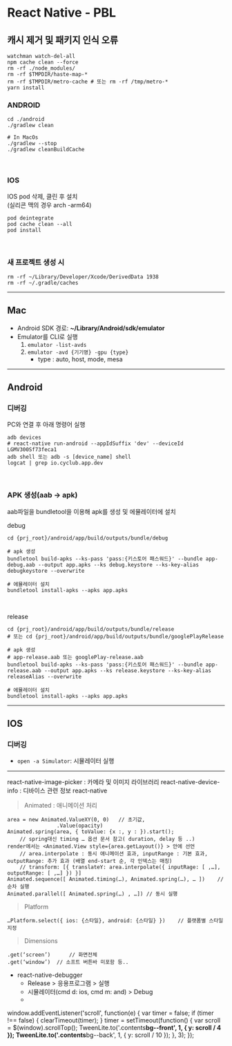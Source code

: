# React Native - PBL

## 캐시 제거 및 패키지 인식 오류

```shell
watchman watch-del-all
npm cache clean --force
rm -rf ./node_modules/
rm -rf $TMPDIR/haste-map-*
rm -rf $TMPDIR/metro-cache # 또는 rm -rf /tmp/metro-*
yarn install
```

### ANDROID

```shell
cd ./android
./gradlew clean

# In MacOs
./gradlew --stop
./gradlew cleanBuildCache
```

<br />

### IOS

IOS pod 삭제, 클린 후 설치\
(실리콘 맥의 경우 arch -arm64)

```shell
pod deintegrate
pod cache clean --all
pod install
```

<br />

### 새 프로젝트 생성 시

```shell
rm -rf ~/Library/Developer/Xcode/DerivedData 1938
rm -rf ~/.gradle/caches
```

---

## Mac

- Android SDK 경로: **~/Library/Android/sdk/emulator**
- Emulator를 CLI로 실행
  1. `emulator -list-avds`
  2. `emulator -avd {기기명} -gpu {type}`
     - type : auto, host, mode, mesa

---

## Android

### 디버깅

PC와 연결 후 아래 명령어 실행

```shell
adb devices
# react-native run-android --appIdSuffix 'dev' --deviceId LGMV300Sf73feca1
adb shell 또는 adb -s [device_name] shell
logcat | grep io.cyclub.app.dev
```

<br />

### APK 생성(aab -> apk)

aab파일을 bundletool을 이용해 apk를 생성 및 에뮬레이터에 설치

debug

```shell
cd {prj_root}/android/app/build/outputs/bundle/debug

# apk 생성
bundletool build-apks --ks-pass 'pass:{키스토어 패스워드}' --bundle app-debug.aab --output app.apks --ks debug.keystore --ks-key-alias debugkeystore --overwrite

# 에뮬레이터 설치
bundletool install-apks --apks app.apks
```

<br />

release

```shell
cd {prj_root}/android/app/build/outputs/bundle/release
# 또는 cd {prj_root}/android/app/build/outputs/bundle/googlePlayRelease

# apk 생성
# app-release.aab 또는 googlePlay-release.aab
bundletool build-apks --ks-pass 'pass:{키스토어 패스워드}' --bundle app-release.aab --output app.apks --ks release.keystore --ks-key-alias releaseAlias --overwrite

# 에뮬레이터 설치
bundletool install-apks --apks app.apks
```

---

## IOS

### 디버깅

- `open -a Simulator`: 시뮬레이터 실행

---

react-native-image-picker : 카메라 및 이미지 라이브러리
react-native-device-info : 디바이스 관련 정보
react-native

> Animated : 애니메이션 처리

    area = new Animated.ValueXY(0, 0) 	// 초기값,
    				.Value(opacity)
    Animated.spring(area, { toValue: {x :, y : }).start();
    	// spring대신 timing … 옵션 문서 참고( duration, delay 등 ..)
    render에서는 <Animated.View style={area.getLayout()} > 안에 선언
    	// area.interpolate : 동시 애니메이션 효과, inputRange : 기본 효과, outputRange: 추가 효과 (배열 end-start 순, 각 인덱스는 매칭)
    	// transform: [{ translateY: area.interpolate({ inputRage: [ ,…], outputRange: [ ,…] }) }]
    Animated.sequence([ Animated.timing(…), Animated.spring(…), … ])	// 순차 실행
    Animated.parallel([ Animated.spring(…) , …]) // 동시 실행

> Platform

    …Platform.select({ ios: {스타일}, android: {스타일} })	// 플랫폼별 스타일 지정

> Dimensions

    .get(‘screen’)		// 화면전체
    .get(‘window’)	// 소프트 버튼바 미포함 등..

- react-native-debugger
  - Release > 응용프로그램 > 실행
  - 시뮬레이터(cmd d: ios, cmd m: and) > Debug
  -

window.addEventListener('scroll', function(e) {
var timer = false;
if (timer !== false) {
clearTimeout(timer);
}
timer = setTimeout(function() {
var scroll = $(window).scrollTop();
TweenLite.to('.contents**bg--front', 1, {
y: scroll / 4
});
TweenLite.to('.contents**bg--back', 1, {
y: scroll / 10
});
}, 3);
});
